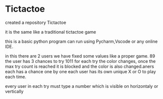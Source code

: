 # Tictactoe


created a repository Tictactoe

it is the same like a traditional tictactoe game

this is a basic python program can run using Pycharm,Vscode or any online IDE.

in this there are 2 users we have fixed some values like a proper game. 8​9 the user has 3 chances to try 10​11 for each try the color changes, once the max try count is reached it is blocked and the color is also changed.aners each has a chance one by one each user has its own unique X or O to play each time.

every user in each try must type a number which is visible on  horizontaly or vertically 
